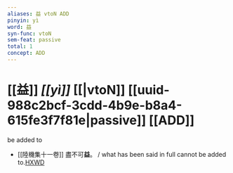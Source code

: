 ```yaml
---
aliases: 益 vtoN ADD
pinyin: yì
word: 益
syn-func: vtoN
sem-feat: passive
total: 1
concept: ADD 
---
```

# [[益]] *[[yì]]*  [[|vtoN]] [[uuid-988c2bcf-3cdd-4b9e-b8a4-615fe3f7f81e|passive]] [[ADD]]
be added to
 - [[陸機集十一卷]] 盡不可**益**。 / what has been said in full cannot be added to.[HXWD](https://hxwd.org/textview.html?location=CH2b1575_CHANT_001-9a.5)